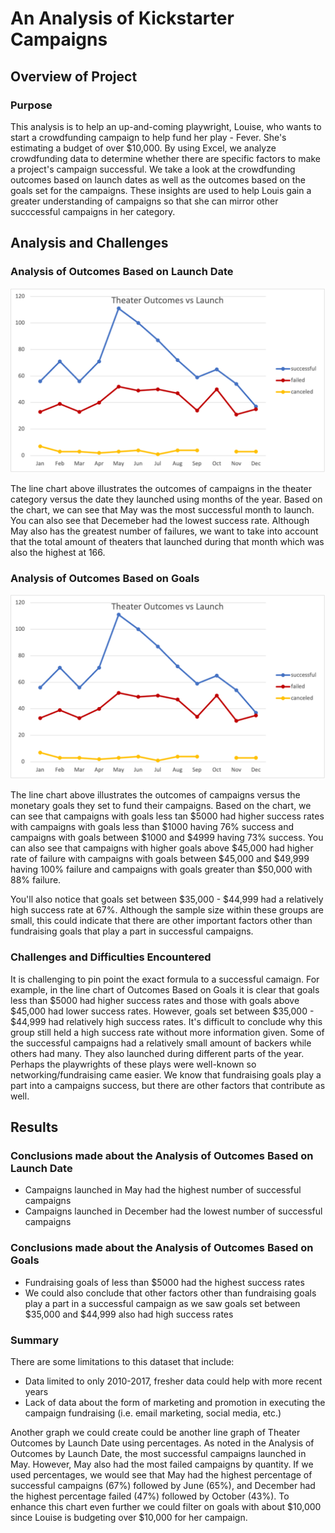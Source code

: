 # An Analysis of Kickstarter Campaigns

## Overview of Project

### Purpose

This analysis is to help an up-and-coming playwright, Louise, who wants to start a crowdfunding campaign to help fund her play - Fever. She's estimating a budget of over $10,000. By using Excel, we analyze crowdfunding data to determine whether there are specific factors to make a project's campaign successful. We take a look at the crowdfunding outcomes based on launch dates as well as the outcomes based on the goals set for the campaigns. These insights are used to help Louis gain a greater understanding of campaigns so that she can mirror other succcessful campaigns in her category. 

## Analysis and Challenges

### Analysis of Outcomes Based on Launch Date

![Theater_Outcomes_vs_Launch.png](https://github.com/alexhuynh0530/kickstarter-analysis/blob/main/resources/Theater_Outcomes_vs_Launch.png)

The line chart above illustrates the outcomes of campaigns in the theater category versus the date they launched using months of the year. Based on the chart, we can see that May was the most successful month to launch. You can also see that Decemeber had the lowest success rate. Although May also has the greatest number of failures, we want to take into account that the total amount of theaters that launched during that month which was also the highest at 166. 

### Analysis of Outcomes Based on Goals

![Outcomes_vs_Goals.png](https://github.com/alexhuynh0530/kickstarter-analysis/blob/main/resources/Theater_Outcomes_vs_Launch.png)

The line chart above illustrates the outcomes of campaigns versus the monetary goals they set to fund their campaigns. Based on the chart, we can see that campaigns with goals less tan $5000 had higher success rates with campaigns with goals less than $1000 having 76% success and campaigns with goals between $1000 and $4999 having 73% success. You can also see that campaigns with higher goals above $45,000 had higher rate of failure with campaigns with goals between $45,000 and $49,999 having 100% failure and campaigns with goals greater than $50,000 with 88% failure.

You'll also notice that goals set between $35,000 - $44,999 had a relatively high success rate at 67%. Although the sample size within these groups are small, this could indicate that there are other important factors other than fundraising goals that play a part in successful campaigns.

### Challenges and Difficulties Encountered

It is challenging to pin point the exact formula to a successful camaign. For example, in the line chart of Outcomes Based on Goals it is clear that goals less than $5000 had higher success rates and those with goals above $45,000 had lower success rates. However, goals set between $35,000 - $44,999 had relatively high success rates. It's difficult to conclude why this group still held a high success rate without more information given. Some of the successful campaigns had a relatively small amount of backers while others had many. They also launched during different parts of the year. Perhaps the playwrights of these plays were well-known so networking/fundraising came easier. We know that fundraising goals play a part into a campaigns success, but there are other factors that contribute as well. 

## Results

### Conclusions made about the Analysis of Outcomes Based on Launch Date

- Campaigns launched in May had the highest number of successful campaigns
- Campaigns launched in December had the lowest number of successful campaigns

### Conclusions made about the Analysis of Outcomes Based on Goals

- Fundraising goals of less than $5000 had the highest success rates
- We could also conclude that other factors other than fundraising goals play a part in a successful campaign as we saw goals set between $35,000 and $44,999 also had high success rates

### Summary

There are some limitations to this dataset that include:

- Data limited to only 2010-2017, fresher data could help with more recent years
- Lack of data about the form of marketing and promotion in executing the campaign fundraising (i.e. email marketing, social media, etc.)

Another graph we could create could be another line graph of Theater Outcomes by Launch Date using percentages. As noted in the Analysis of Outcomes by Launch Date, the most successful campaigns launched in May. However, May also had the most failed campaigns by quantity. If we used percentages, we would see that May had the highest percentage of successful campaigns (67%) followed by June (65%), and December had the highest percentage failed (47%) followed by October (43%). To enhance this chart even further we could filter on goals with about $10,000 since Louise is budgeting over $10,000 for her campaign.
